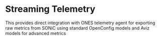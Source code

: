 # Streaming Telemetry

This provides direct integration with ONES telemetry agent for exporting raw metrics from SONiC using standard OpenConfig models and Aviz models for advanced metrics
